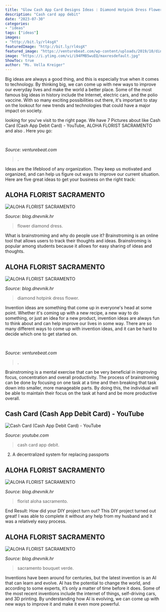 ```yaml
---
title: "Glow Cash App Card Designs Ideas : Diamond Hotpink Dress Flower"
description: "Cash card app debit"
date: "2023-07-30"
categories:
- "ideas"
tags: ["ideas"]
images:
- "http://bit.ly/rl4sgX"
featuredImage: "http://bit.ly/rl4sgX"
featured_image: "https://venturebeat.com/wp-content/uploads/2019/10/dinner_party_corpus_v1-1.jpg._CB452790362_-1.jpg?w=364"
image: "https://i.ytimg.com/vi/i94FMB5wuEQ/maxresdefault.jpg"
ShowToc: true
author: "Ms. Vella Kreiger"
---
```



Big ideas are always a good thing, and this is especially true when it comes to technology. By thinking big, we can come up with new ways to improve our everyday lives and make the world a better place. Some of the most famous big ideas in history include the Internet, electric cars, and the polio vaccine. With so many exciting possibilities out there, it's important to stay on the lookout for new trends and technologies that could have a major impact on society.

	

		
looking for  you've visit to the right page. We have 7 Pictures about  like Cash Card (Cash App Debit Card) - YouTube, ALOHA FLORIST SACRAMENTO and also . Here you go:
		
    
## 

<img loading=lazy src="https://venturebeat.com/wp-content/uploads/2019/10/microsoft-surface-event-surface-earbuds-2.jpg?w=800" onerror="this.onerror=null;this.src='https://tse2.mm.bing.net/th?id=OIP.FR6QcNUDpNvHFtOgjdioZQHaD0&amp;pid=15.1';" alt="">

_Source: venturebeat.com_

>. 

	

Ideas are the lifeblood of any organization. They keep us motivated and organized, and can help us figure out ways to improve our current situation. Here are five great ideas to get your business on the right track: 

    
## ALOHA FLORIST SACRAMENTO

<img loading=lazy src="http://bit.ly/r4MVJk" onerror="this.onerror=null;this.src='https://tse2.mm.bing.net/th?id=OIP.VvdVlf0nPR-GOk8ZFaTKBgAAAA&amp;pid=15.1';" alt="ALOHA FLORIST SACRAMENTO">

_Source: blog.dnevnik.hr_

>flower diamond dress. 

	

What is brainstroming and why do people use it?
Brainstroming is an online tool that allows users to track their thoughts and ideas. Brainstroming is popular among students because it allows for easy sharing of ideas and thoughts.

    
## ALOHA FLORIST SACRAMENTO

<img loading=lazy src="http://bit.ly/rl4sgX" onerror="this.onerror=null;this.src='https://tse3.mm.bing.net/th?id=OIP.KdSXCNAet7Aw51lC6eSthAHaFO&amp;pid=15.1';" alt="ALOHA FLORIST SACRAMENTO">

_Source: blog.dnevnik.hr_

>diamond hotpink dress flower. 

	

Invention ideas are something that come up in everyone's head at some point. Whether it's coming up with a new recipe, a new way to do something, or just an idea for a new product, invention ideas are always fun to think about and can help improve our lives in some way. There are so many different ways to come up with invention ideas, and it can be hard to decide which one to get started on.

    
## 

<img loading=lazy src="https://venturebeat.com/wp-content/uploads/2019/10/dinner_party_corpus_v1-1.jpg._CB452790362_-1.jpg?w=364" onerror="this.onerror=null;this.src='https://tse1.mm.bing.net/th?id=OIP.NFAD1YBI0-MtHsl2kWJsqAAAAA&amp;pid=15.1';" alt="">

_Source: venturebeat.com_

>. 

	

Brainstroming is a mental exercise that can be very beneficial in improving focus, concentration and overall productivity. The process of brainstroming can be done by focusing on one task at a time and then breaking that task down into smaller, more manageable parts. By doing this, the individual will be able to maintain their focus on the task at hand and be more productive overall.

    
## Cash Card (Cash App Debit Card) - YouTube

<img loading=lazy src="https://i.ytimg.com/vi/i94FMB5wuEQ/maxresdefault.jpg" onerror="this.onerror=null;this.src='https://tse1.mm.bing.net/th?id=OIP.oA4EgswId-27A1hQBCpb4QHaEK&amp;pid=15.1';" alt="Cash Card (Cash App Debit Card) - YouTube">

_Source: youtube.com_

>cash card app debit. 

	

2. A decentralized system for replacing passports 

    
## ALOHA FLORIST SACRAMENTO

<img loading=lazy src="http://bit.ly/pcAu5a" onerror="this.onerror=null;this.src='https://tse1.mm.bing.net/th?id=OIP.EzBhebizNEl-U1fLw8aUOQAAAA&amp;pid=15.1';" alt="ALOHA FLORIST SACRAMENTO">

_Source: blog.dnevnik.hr_

>florist aloha sacramento. 

	

End Result: How did your DIY project turn out?
This DIY project turned out great! I was able to complete it without any help from my husband and it was a relatively easy process.

    
## ALOHA FLORIST SACRAMENTO

<img loading=lazy src="http://bit.ly/pAl5SM" onerror="this.onerror=null;this.src='https://tse2.mm.bing.net/th?id=OIP.lycazRfQW6FxEP2T95zNpQHaE8&amp;pid=15.1';" alt="ALOHA FLORIST SACRAMENTO">

_Source: blog.dnevnik.hr_

>sacramento bouquet verde. 

	

Inventions have been around for centuries, but the latest invention is an AI that can learn and evolve. AI has the potential to change the world, and according to some experts, it’s only a matter of time before it does. Some of the most recent inventions include the internet of things, self-driving cars, and 3D printing. By understanding how AI is evolving, we can come up with new ways to improve it and make it even more powerful.

